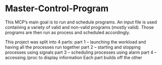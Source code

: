 # Master-Control-Program

This MCP’s main goal is to run and schedule programs. An input file is used containing a variety of valid and non-valid programs (mostly valid). Those programs are then run as process and scheduled accordingly. 

This project was split into 4 parts: 
part 1 – launching the workload and having all the processes run together
part 2 – starting and stopping processes using signals
part 3 – scheduling processes using alarm
part 4 – accessing /proc to display information
Each part builds off the other
